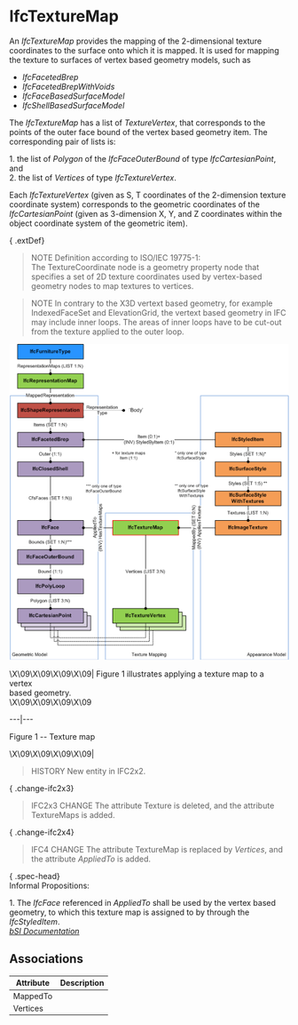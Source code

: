 IfcTextureMap
=============
An _IfcTextureMap_ provides the mapping of the 2-dimensional texture
coordinates to the surface onto which it is mapped. It is used for mapping the
texture to surfaces of vertex based geometry models, such as  
  
* _IfcFacetedBrep_   
* _IfcFacetedBrepWithVoids_   
* _IfcFaceBasedSurfaceModel_   
* _IfcShellBasedSurfaceModel_   
  
The _IfcTextureMap_ has a list of _TextureVertex_, that corresponds to the
points of the outer face bound of the vertex based geometry item. The
corresponding pair of lists is:  
  
1\. the list of _Polygon_ of the _IfcFaceOuterBound_ of type
_IfcCartesianPoint_, and  
2\. the list of _Vertices_ of type _IfcTextureVertex_.  
  
Each _IfcTextureVertex_ (given as S, T coordinates of the 2-dimension texture
coordinate system) corresponds to the geometric coordinates of the
_IfcCartesianPoint_ (given as 3-dimension X, Y, and Z coordinates within the
object coordinate system of the geometric item).  
  
{ .extDef}  
> NOTE  Definition according to ISO/IEC 19775-1:  
> The TextureCoordinate node is a geometry property node that specifies a set
> of 2D texture coordinates used by vertex-based geometry nodes to map
> textures to vertices.  
  
> NOTE  In contrary to the X3D vertext based geometry, for example
> IndexedFaceSet and ElevationGrid, the vertext based geometry in IFC may
> include inner loops. The areas of inner loops have to be cut-out from the
> texture applied to the outer loop.  
  
  
  
  
![IfcTextureMap_fig-1.png 35,6 KB](../figures/ifctexturemap_fig-1.png)  
  
\X\09\X\09\X\09\X\09| Figure 1 illustrates applying a texture map to a vertex  
based geometry.  
\X\09\X\09\X\09\X\09  
  
---|---  
  
  
  

Figure 1 -- Texture map

  
  
\X\09\X\09\X\09\X\09|  
  
  
  
  
> HISTORY  New entity in IFC2x2.  
  
{ .change-ifc2x3}  
> IFC2x3 CHANGE  The attribute Texture is deleted, and the attribute
> TextureMaps is added.  
  
{ .change-ifc2x4}  
> IFC4 CHANGE  The attribute TextureMap is replaced by _Vertices_, and the
> attribute _AppliedTo_ is added.  
  
{ .spec-head}  
Informal Propositions:  
  
1\. The _IfcFace_ referenced in _AppliedTo_ shall be used by the vertex based
geometry, to which this texture map is assigned to by through the
_IfcStyledItem_.  
[ _bSI
Documentation_](https://standards.buildingsmart.org/IFC/DEV/IFC4_2/FINAL/HTML/schema/ifcpresentationappearanceresource/lexical/ifctexturemap.htm)


Associations
------------
| Attribute   | Description   |
|-------------|---------------|
| MappedTo    |               |
| Vertices    |               |

